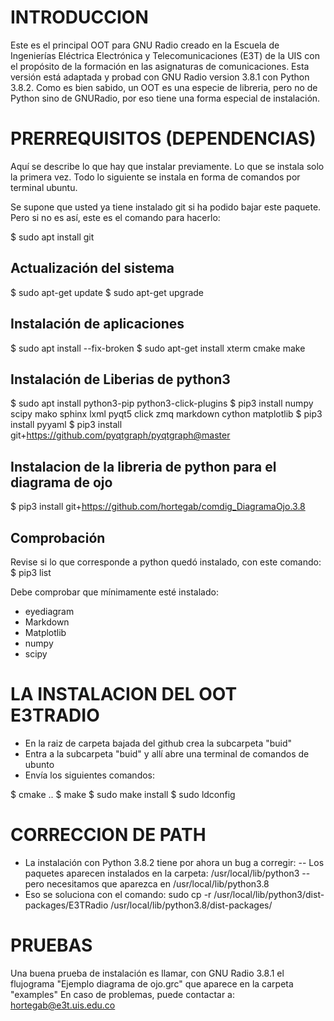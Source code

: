 # INTRODUCCION

Este es el principal OOT para GNU Radio creado en la Escuela de Ingenierías Eléctrica Electrónica y Telecomunicaciones (E3T) de la UIS con el propósito de la formación en las asignaturas de comunicaciones. Esta versión está adaptada y probad con GNU Radio version 3.8.1 con Python 3.8.2. Como es bien sabido, un OOT es una especie de libreria, pero no de Python sino de GNURadio, por eso tiene una forma especial de instalación.

# PRERREQUISITOS (DEPENDENCIAS)
Aquí se describe lo que hay que instalar previamente. Lo que se instala solo la primera vez. Todo lo siguiente se instala en forma de comandos por terminal ubuntu.

Se supone que usted ya tiene instalado git si ha podido bajar este paquete. Pero si no es así, este es el comando para hacerlo:

$ sudo apt install git

## Actualización del sistema

$ sudo apt-get update
$ sudo apt-get upgrade

## Instalación de aplicaciones
$ sudo apt install --fix-broken
$ sudo apt-get install xterm cmake make

## Instalación de Liberias de python3

$ sudo apt install python3-pip python3-click-plugins
$ pip3 install numpy scipy mako sphinx lxml pyqt5 click zmq markdown cython matplotlib
$ pip3 install pyyaml
$ pip3 install git+https://github.com/pyqtgraph/pyqtgraph@master

## Instalacion de la libreria de python para el diagrama de ojo

$ pip3 install git+https://github.com/hortegab/comdig_DiagramaOjo.3.8

## Comprobación
Revise si lo que corresponde a python quedó instalado, con este comando:
$ pip3 list

Debe comprobar que mínimamente esté instalado:
- eyediagram
- Markdown
- Matplotlib
- numpy
- scipy

# LA INSTALACION DEL OOT E3TRADIO
- En la raiz de carpeta bajada del github crea la subcarpeta "buid"
- Entra a la subcarpeta "buid" y allí abre una terminal de comandos de ubunto
- Envía los siguientes comandos:

$ cmake ..
$ make
$ sudo make install
$ sudo ldconfig

# CORRECCION DE PATH
- La instalación con Python 3.8.2 tiene por ahora un bug a corregir:
  -- Los paquetes aparecen instalados en la carpeta:  /usr/local/lib/python3
  -- pero necesitamos que aparezca en /usr/local/lib/python3.8
- Eso se soluciona con el comando:
sudo cp -r /usr/local/lib/python3/dist-packages/E3TRadio /usr/local/lib/python3.8/dist-packages/

# PRUEBAS
Una buena prueba de instalación es llamar, con GNU Radio 3.8.1 el flujograma "Ejemplo diagrama de ojo.grc" que aparece en la carpeta "examples"
En caso de problemas, puede contactar a: hortegab@e3t.uis.edu.co











